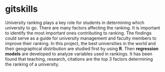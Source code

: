 # gitskills

University ranking plays a key role for students in determining which university to go. There are many factors affecting the ranking. It is important to identify the most important ones contributing to ranking. The findings could serve as a guide for university management and faculty members to improve their ranking. In this project, the best universities in the world and their geographical distribution are studied first by using **R**. Then **regression models** are developed to analyze variables used in rankings. It has been found that teaching, research, citations are the top 3 factors determining the ranking of a university.
